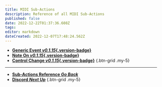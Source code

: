 ```yaml
---
title: MIDI Sub-Actions
description: Reference of all MIDI Sub-Actions
published: false
date: 2022-12-22T01:37:36.608Z
tags: 
editor: markdown
dateCreated: 2022-12-07T17:48:24.562Z
---
```


- [<i class="mdi mdi-video-input-component primary--text"></i>**Generic Event *v0.1.15*{.version-badge}**](/Sub-Actions/MIDI/Generic-Event)
- [<i class="mdi mdi-video-input-component primary--text"></i>**Note On *v0.1.15*{.version-badge}**](/Sub-Actions/MIDI/Note-On)
- [<i class="mdi mdi-video-input-component primary--text"></i>**Control Change *v0.1.15*{.version-badge}**](/Sub-Actions/MIDI/Control-Change)
{.btn-grid .my-5}

---

- [<i class="mdi mdi-chevron-left"></i>**Sub-Actions Reference *Go Back***](/Sub-Actions)
- [<i class="mdi mdi-discord text--discord"></i> **Discord *Next Up***](/Sub-Actions/Discord)
{.btn-grid .my-5}